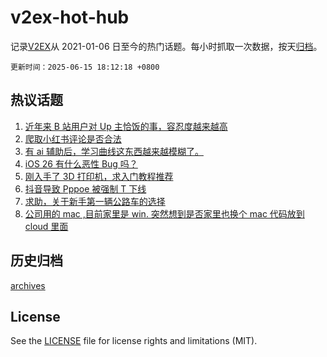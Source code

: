 # v2ex-hot-hub

 记录[V2EX](https://www.v2ex.com/)从 2021-01-06 日至今的热门话题。每小时抓取一次数据，按天[归档](archives)。

`更新时间：2025-06-15 18:12:18 +0800`

## 热议话题

1. [近年来 B 站用户对 Up 主恰饭的事，容忍度越来越高](https://www.v2ex.com/t/1138643)
1. [爬取小红书评论是否合法](https://www.v2ex.com/t/1138599)
1. [有 ai 辅助后，学习曲线这东西越来越模糊了。](https://www.v2ex.com/t/1138632)
1. [iOS 26 有什么恶性 Bug 吗？](https://www.v2ex.com/t/1138653)
1. [刚入手了 3D 打印机，求入门教程推荐](https://www.v2ex.com/t/1138639)
1. [抖音导致 Pppoe 被强制 T 下线](https://www.v2ex.com/t/1138608)
1. [求助，关于新手第一辆公路车的选择](https://www.v2ex.com/t/1138618)
1. [公司用的 mac ,目前家里是 win. 突然想到是否家里也换个 mac 代码放到 cloud 里面](https://www.v2ex.com/t/1138628)

## 历史归档

[archives](archives)

## License

See the [LICENSE](LICENSE) file for license rights and limitations (MIT).
